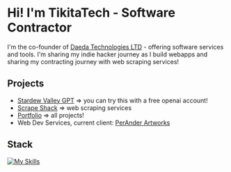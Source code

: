 # Hi! I'm TikitaTech - Software Contractor
I'm the co-founder of [Daeda Technologies LTD](https://daeda.tech) - offering software services and tools. 
I'm sharing my indie hacker journey as I build webapps and sharing my contracting journey with web scraping services! 

## Projects
- [Stardew Valley GPT](https://chatgpt.com/g/g-sZh2oiAag-stardew-valley-wiki-chatbot) => you can try this with a free openai account!
- [Scrape Shack](https://scrapeshack.com) => web scraping services
- [Portfolio](https://tikitatech.xyz) => all projects!
- Web Dev Services, current client: [PerAnder Artworks](peranderartworks.co.uk)

## Stack
[![My Skills](https://skillicons.dev/icons?i=ts,bun,react,tailwindcss,supabase,linux,arch,vite,docker,kubernetes,figma,neovim,regex)](https://skillicons.dev)
